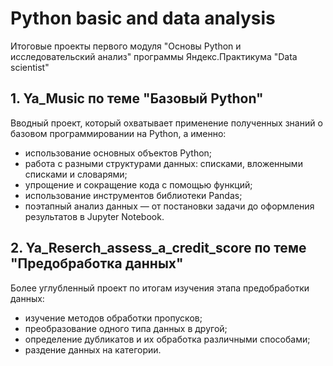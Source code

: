 # Python basic and data analysis
  Итоговые проекты первого модуля "Основы Python и исследовательский анализ" программы Яндекс.Практикума "Data scientist"
  
## 1. Ya_Music по теме "Базовый Python"
Вводный проект, который охватывает применение полученных знаний о базовом программировании на Python, а именно:
  - использование основных объектов Python;
  - работа с разными структурами данных: списками, вложенными списками и словарями;
  - упрощение и сокращение кода с помощью функций;
  - использование инструментов библиотеки Pandas;
  - поэтапный анализ данных — от постановки задачи до оформления результатов в Jupyter Notebook.

## 2. Ya_Reserch_assess_a_credit_score по теме "Предобработка данных"
Более углубленный проект по итогам изучения этапа предобработки данных:
  - изучение методов обработки пропусков;
  - преобразование одного типа данных в другой;
  - определение дубликатов и их обработка различными способами;
  - раздение данных на категории.
